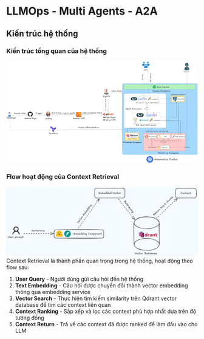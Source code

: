 # LLMOps - Multi Agents - A2A 

## Kiến trúc hệ thống

### Kiến trúc tổng quan của hệ thống
![Alt text](images/architecture_multi_agents.png "Kiến trúc tổng quan của hệ thống")

### Flow hoạt động của Context Retrieval
![Alt text](images/context_retrieval.png "Flow hoạt động của Context Retrieval")
Context Retrieval là thành phần quan trọng trong hệ thống, hoạt động theo flow sau:
1. **User Query** - Người dùng gửi câu hỏi đến hệ thống
2. **Text Embedding** - Câu hỏi được chuyển đổi thành vector embedding thông qua embedding service
3. **Vector Search** - Thực hiện tìm kiếm similarity trên Qdrant vector database để tìm các context liên quan
4. **Context Ranking** - Sắp xếp và lọc các context phù hợp nhất dựa trên độ tương đồng
5. **Context Return** - Trả về các context đã được ranked để làm đầu vào cho LLM

